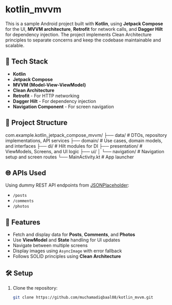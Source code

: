# kotlin_mvvm

This is a sample Android project built with **Kotlin**, using **Jetpack Compose** for the UI, **MVVM architecture**, **Retrofit** for network calls, and **Dagger Hilt** for dependency injection. The project implements Clean Architecture principles to separate concerns and keep the codebase maintainable and scalable.

## 🔧 Tech Stack

- **Kotlin**
- **Jetpack Compose**
- **MVVM (Model-View-ViewModel)**
- **Clean Architecture**
- **Retrofit** - For HTTP networking
- **Dagger Hilt** - For dependency injection
- **Navigation Component** - For screen navigation

## 📁 Project Structure

com.example.kotlin_jetpack_compose_mvvm/
├── data/ # DTOs, repository implementations, API services
├── domain/ # Use cases, domain models, and interfaces
├── di/ # Hilt modules for DI
├── presentation/ # ViewModels, Screens, and UI logic
├── ui/
│ └── navigation/ # Navigation setup and screen routes
└── MainActivity.kt # App launcher


## 🌐 APIs Used

Using dummy REST API endpoints from [JSONPlaceholder](https://jsonplaceholder.typicode.com/):

- `/posts`
- `/comments`
- `/photos`

## 🚀 Features

- Fetch and display data for **Posts**, **Comments**, and **Photos**
- Use **ViewModel** and **State** handling for UI updates
- Navigate between multiple screens
- Display images using `AsyncImage` with error fallback
- Follows SOLID principles using **Clean Architecture**

## 🛠️ Setup

1. Clone the repository:
   ```bash
   git clone https://github.com/muchamadiqbaal08/kotlin_mvvm.git
